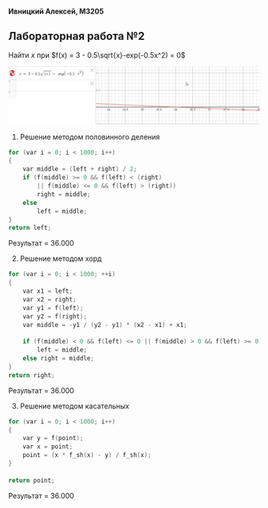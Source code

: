 #### Ивницкий Алексей, M3205
## Лабораторная работа №2

Найти $x$ при $f(x) = 3 - 0.5\sqrt{x}-exp(-0.5x^2) = 0$

![Graph](lab2-graph.png)

1. Решение методом половинного деления
```C
for (var i = 0; i < 1000; i++)
{
    var middle = (left + right) / 2;
    if (f(middle) >= 0 && f(left) < (right)
        || f(middle) <= 0 && f(left) > (right))
        right = middle;
    else
        left = middle;
}
return left;
```
Результат = 36.000

2. Решение методом хорд
```C
for (var i = 0; i < 1000; ++i)
{
    var x1 = left;
    var x2 = right;
    var y1 = f(left);
    var y2 = f(right);
    var middle = -y1 / (y2 - y1) * (x2 - x1) + x1;

    if (f(middle) < 0 && f(left) <= 0 || f(middle) > 0 && f(left) >= 0)
        left = middle;
    else right = middle;
}
return right;
```
Результат = 36.000

3. Решение методом касательных
```C
for (var i = 0; i < 1000; i++)
{
    var y = f(point);
    var x = point;
    point = (x * f_sh(x) - y) / f_sh(x);
}

return point;
```
Результат = 36.000